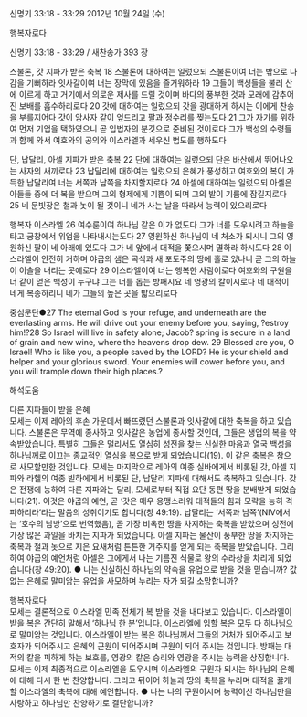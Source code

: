 신명기 33:18 - 33:29 
2012년 10월 24일 (수)

행복자로다



신명기 33:18 - 33:29 / 새찬송가 393 장


스불론, 갓 지파가 받은 축복
18 스불론에 대하여는 일렀으되 스불론이여 너는 밖으로 나감을 기뻐하라 잇사갈이여 너는 장막에 있음을 즐거워하라 19 그들이 백성들을 불러 산에 이르게 하고 거기에서 의로운 제사를 드릴 것이며 바다의 풍부한 것과 모래에 감추어진 보배를 흡수하리로다 20 갓에 대하여는 일렀으되 갓을 광대하게 하시는 이에게 찬송을 부를지어다 갓이 암사자 같이 엎드리고 팔과 정수리를 찢는도다 21 그가 자기를 위하여 먼저 기업을 택하였으니 곧 입법자의 분깃으로 준비된 것이로다 그가 백성의 수령들과 함께 와서 여호와의 공의와 이스라엘과 세우신 법도를 행하도다

단, 납달리, 아셀 지파가 받은 축복
22 단에 대하여는 일렀으되 단은 바산에서 뛰어나오는 사자의 새끼로다 23 납달리에 대하여는 일렀으되 은혜가 풍성하고 여호와의 복이 가득한 납달리여 너는 서쪽과 남쪽을 차지할지로다 24 아셀에 대하여는 일렀으되 아셀은 아들들 중에 더 복을 받으며 그의 형제에게 기쁨이 되며 그의 발이 기름에 잠길지로다 25 네 문빗장은 철과 놋이 될 것이니 네가 사는 날을 따라서 능력이 있으리로다

행복자 이스라엘
26 여수룬이여 하나님 같은 이가 없도다 그가 너를 도우시려고 하늘을 타고 궁창에서 위엄을 나타내시는도다 27 영원하신 하나님이 네 처소가 되시니 그의 영원하신 팔이 네 아래에 있도다 그가 네 앞에서 대적을 쫓으시며 멸하라 하시도다 28 이스라엘이 안전히 거하며 야곱의 샘은 곡식과 새 포도주의 땅에 홀로 있나니 곧 그의 하늘이 이슬을 내리는 곳에로다 29 이스라엘이여 너는 행복한 사람이로다 여호와의 구원을 너 같이 얻은 백성이 누구냐 그는 너를 돕는 방패시요 네 영광의 칼이시로다 네 대적이 네게 복종하리니 네가 그들의 높은 곳을 밟으리로다

중심문단●27 The eternal God is your refuge, and underneath are the everlasting arms. He will drive out your enemy before you, saying, ?estroy him!?28 So Israel will live in safety alone; Jacob? spring is secure in a land of grain and new wine, where the heavens drop dew. 29 Blessed are you, O Israel! Who is like you, a people saved by the LORD? He is your shield and helper and your glorious sword. Your enemies will cower before you, and you will trample down their high places.?

해석도움





다른 지파들이 받을 은혜  
모세는 이제 레아의 후손 가운데서 빠뜨렸던 스불론과 잇사갈에 대한 축복을 하고 있습니다. 스불론은 무역에 종사하고 잇사갈은 농업에 종사할 것인데, 그들은 생업의 복을 약속받았습니다. 특별히 그들은 멀리서도 열심히 성전을 찾는 신실한 마음과 열국 백성을 하나님께로 이끄는 종교적인 열심을 복으로 받게 되었습니다(19). 이 같은 축복은 참으로 사모할만한 것입니다. 모세는 마지막으로 레아의 여종 실바에게서 비롯된 갓, 아셀 지파와 라헬의 여종 빌하에게서 비롯된 단, 납달리 지파에 대해서도 축복하고 있습니다. 갓은 전쟁에 능하여 다른 지파와는 달리, 모세로부터 직접 요단 동편 땅을 분배받게 되었습니다(21). 이것은 야곱의 예언, 곧 ‘갓은 매우 용맹스러워 대적들의 힘과 모략을 능히 격파하리라’라는 말씀의 성취이기도 합니다(창 49:19). 납달리는 ‘서쪽과 남쪽’(NIV에서는 ‘호수의 남방’으로 번역했음), 곧 가장 비옥한 땅을 차지하는 축복을 받았으며 성전에 가장 많은 과일을 바치는 지파가 되었습니다. 아셀 지파는 물산이 풍부한 땅을 차지하는 축복과 철과 놋으로 지은 요새처럼 튼튼한 거주지를 얻게 되는 축복을 받았습니다. 그리하여 야곱의 예언처럼 아셀은 그에게서 나는 기름진 식물로 왕의 수라상을 차리게 되었습니다(창 49:20).
● 나는 신실하신 하나님의 약속을 유업으로 받을 것을 믿습니까? 값없는 은혜로 말미암는 유업을 사모하며 누리는 자가 되길 소망합니까?

행복자로다  
모세는 결론적으로 이스라엘 민족 전체가 복 받을 것을 내다보고 있습니다. 이스라엘이 받을 복은 간단히 말해서 ‘하나님 한 분’입니다. 이스라엘에 임할 복은 모두 다 하나님으로 말미암는 것입니다. 이스라엘이 받는 복은 하나님께서 그들의 거처가 되어주시고 보호자가 되어주시고 은혜의 근원이 되어주시며 구원이 되어 주시는 것입니다. 방패는 대적의 칼을 피하게 하는 보호를, 영광의 칼은 승리와 영광을 주시는 능력을 상징합니다. 모세는 이제 최종적으로 이스라엘을 도우시며 이스라엘의 구원자 되시는 하나님의 은혜에 대해 다시 한 번 찬양합니다. 그리고 뒤이어 하늘과 땅의 축복을 누리며 대적을 꿇게 할 이스라엘의 축복에 대해 예언합니다.
● 나는 나의 구원이시며 능력이신 하나님만을 사랑하고 하나님만 찬양하기로 결단합니까?